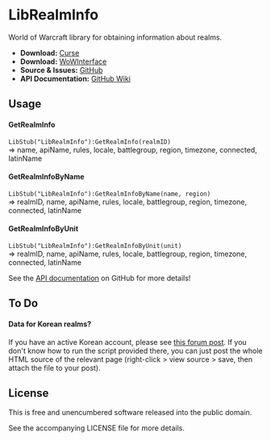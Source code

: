 ﻿LibRealmInfo
===============

World of Warcraft library for obtaining information about realms.

* **Download:** [Curse](http://wow.curseforge.com/addons/librealminfo)
* **Download:** [WoWInterface](http://www.wowinterface.com/downloads/info22987-LibRealmInfo.html)  
* **Source & Issues:** [GitHub](https://github.com/Phanx/LibRealmInfo)
* **API Documentation:** [GitHub Wiki](https://github.com/Phanx/LibRealmInfo/wiki)


Usage
--------

#### GetRealmInfo

`LibStub("LibRealmInfo"):GetRealmInfo(realmID)`  
=> name, apiName, rules, locale, battlegroup, region, timezone, connected, latinName

#### GetRealmInfoByName

`LibStub("LibRealmInfo"):GetRealmInfoByName(name, region)`  
=> realmID, name, apiName, rules, locale, battlegroup, region, timezone, connected, latinName

#### GetRealmInfoByUnit

`LibStub("LibRealmInfo"):GetRealmInfoByUnit(unit)`  
=> realmID, name, apiName, rules, locale, battlegroup, region, timezone, connected, latinName

See the [API documentation](https://github.com/Phanx/LibRealmInfo/wiki) on GitHub for more details!


To Do
--------

#### Data for Korean realms?

If you have an active Korean account, please see [this forum post](http://www.wowinterface.com/forums/showthread.php?p=294425#post294425). If you don't know how to run the script provided there, you can just post the whole HTML source of the relevant page (right-click > view source > save, then attach the file to your post).


License
----------

This is free and unencumbered software released into the public domain.

See the accompanying LICENSE file for more details.
